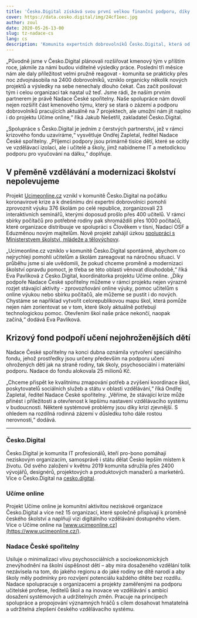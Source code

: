 ```yaml
---
title: 'Česko.Digital získává svou první velkou finanční podporu, díky které pomůže stovkám škol a tisícovkám učitelů a dětí s učením na dálku'
cover: https://data.cesko.digital/img/24cf1eec.jpg
author: zoul
date: 2020-05-26-13-00
slug: tz-nadace-cs
lang: cs
description: 'Komunita expertních dobrovolníků Česko.Digital, která od května loňského roku pomáhá nestátním i státním organizacím s digitálními projekty, získala svou první velkou finanční podporu. Nadace České spořitelny podpořila organizaci a její projekt Ucimeonline.cz ze svého krizového fondu částkou 5 milionů korun. Cílem je jak podpořit kmenový tým organizace, tak prostřednictvím komunity dobrovolníků zajistit a rozšířit počítače do 2500 potřebných rodin, zprovoznit výuku ve více než 500 škol a proškolit 1600 učitelů.'
---
```


„Původně jsme v Česko.Digital plánovali rozšiřovat kmenový tým v příštím roce, jakmile za námi budou viditelné výsledky práce. Poslední tři měsíce nám ale daly příležitost velmi pružně reagovat - komunita se prakticky přes noc zdvojnásobila na 2400 dobrovolníků, vzniklo organicky několik nových projektů a výsledky na sebe nenechaly dlouho čekat. Čas začít posilovat tým i celou organizaci tak nastal už teď. Jsme rádi, že naším prvním partnerem je právě Nadace České spořitelny. Naše spolupráce nám dovolí nejen rozšířit část kmenového týmu, který se stará o zázemí a podporu dobrovolníků pracujících aktuálně na 7 projektech, ale umožní nám jít naplno i do projektu Učíme online,“ říká Jakub Nešetřil, zakladatel Česko.Digital.

„Spolupráce s Česko.Digital je jedním z čerstvých partnerství, jež v rámci krizového fondu uzavíráme,“ vysvětluje Ondřej Zapletal, ředitel Nadace České spořitelny. „Příjemci podpory jsou primárně tisíce dětí, které se ocitly ve vzdělávací izolaci, ale i učitelé a školy, jimž nabídneme IT a metodickou podporu pro vyučování na dálku,“ doplňuje.

## V přeměně vzdělávání a modernizaci školství nepolevujeme

Projekt [Ucimeonline.cz](https://www.ucimeonline.cz/) vznikl v komunitě Česko.Digital na počátku koronavirové krize a k dnešnímu dni expertní dobrovolníci pomohli zprovoznit výuku 376 školám po celé republice, zorganizovali 23 interaktivních seminářů, kterými doposud prošlo přes 400 učitelů. V rámci sbírky počítačů pro potřebné rodiny pak shromáždili přes 1000 počítačů, které organizace distribuuje ve spolupráci s Člověkem v tísni, Nadací OSF a Eduzměnou novým majitelům. Nově projekt zahájil úzkou [spolupráci s Ministerstvem školství, mládeže a tělovýchovy](https://www.msmt.cz/ministerstvo/novinar/msmt-a-ucimeonline-cz-pomohou-zhruba-tisicovce-skol-s-vyukou).

„Ucimeonline.cz vzniklo v komunitě Česko.Digital spontánně, abychom co nejrychleji pomohli učitelům a školám zareagovat na náročnou situaci. V průběhu jsme si ale uvědomili, že pokud chceme proměně a modernizaci školství opravdu pomoct, je třeba se této oblasti věnovat dlouhodobě,“ říká Eva Pavlíková z Česko.Digital, koordinátorka projektu Učíme online. „Díky podpoře Nadace České spořitelny můžeme v rámci projektu nejen výrazně rozjet stávající aktivity - zprovozňování online výuky, pomoc učitelům s online výukou nebo sbírku počítačů, ale můžeme se pustit i do nových. Chystáme se například vytvořit celorepublikovou mapu škol, která pomůže nejen nám zorientovat se v tom, které školy aktuálně potřebují technologickou pomoc. Otevřením škol naše práce nekončí, naopak začíná,“ dodává Eva Pavlíková.

## Krizový fond podpoří učení nejohroženějších dětí

Nadace České spořitelny na konci dubna oznámila vytvoření speciálního fondu, jehož prostředky jsou určeny především na podporu učení ohrožených dětí jak na straně rodiny, tak školy, psychosociální i materiální podporu. Nadace do fondu alokovala 25 milionů Kč.

„Chceme přispět ke kvalitnímu zmapování potřeb a zvýšení koordinace škol, poskytovatelů sociálních služeb a státu v oblasti vzdělávání,“ říká Ondřej Zapletal, ředitel Nadace České spořitelny. „Věříme, že stávající krize může přinést i příležitosti a otevřenost k lepšímu nastavení vzdělávacího systému v budoucnosti. Některé systémové problémy jsou díky krizi zjevnější. S ohledem na rozdílná rodinná zázemí v důsledku toho dále rostou nerovnosti,“ dodává.

---

### Česko.Digital

Česko.Digital je komunita IT profesionálů, kteří pro-bono pomáhají neziskovým organizacím, samosprávě i státu dělat Česko lepším místem k životu. Od svého založení v květnu 2019 komunita sdružila přes 2400 vývojářů, designérů, projektových a produktových manažerů a marketérů. Více o Česko.Digital na [cesko.digital](https://cesko.digital/).

### Učíme online

Projekt Učíme online je komunitní aktivitou neziskové organizace Česko.Digital a více než 15 organizací, které společně přispívají k proměně českého školství a naplňují vizi digitálního vzdělávání dostupného všem. Více o Učíme online na [www.ucimeonline.cz](https://www.ucimeonline.cz/).

### Nadace České spořitelny

Usiluje o minimalizaci vlivu psychosociálních a socioekonomických znevýhodnění na školní úspěšnost dětí – aby míra dosaženého vzdělání tolik nezávisela na tom, do jakého regionu a do jaké rodiny se dítě narodí a aby školy měly podmínky pro rozvíjení potenciálu každého dítěte bez rozdílu. Nadace spolupracuje s organizacemi a projekty zaměřenými na podporu učitelské profese, ředitelů škol a na inovace ve vzdělávání s ambicí dosažení systémových a udržitelných změn. Pracuje na principech spolupráce a propojování významných hráčů s cílem dosahovat hmatatelná a udržitelná zlepšení českého vzdělávacího systému.
